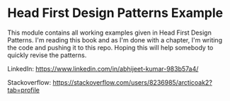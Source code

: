 # Head First Design Patterns Example

This module contains all working examples given in Head First Design Patterns. I'm reading this book and as I'm done with a chapter, I'm writing the code and pushing it to this repo. Hoping this will help somebody to quickly revise the patterns.

LinkedIn: https://www.linkedin.com/in/abhijeet-kumar-983b57a4/

Stackoverflow: https://stackoverflow.com/users/8236985/arcticoak2?tab=profile